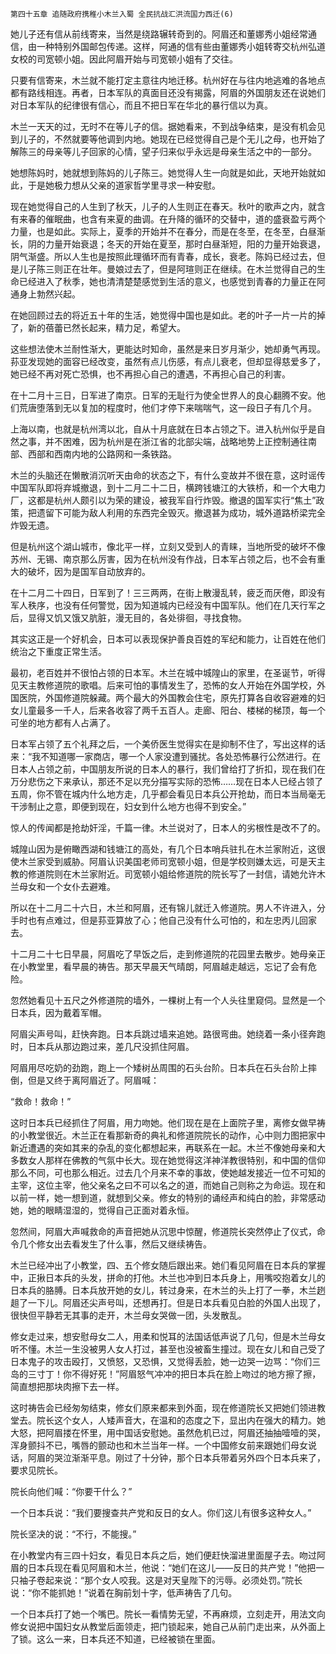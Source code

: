     第四十五章 追随政府携稚小木兰入蜀 全民抗战汇洪流国力西迁(6) 

   她儿子还有信从前线寄来，当然是绕路辗转奇到的。阿眉还和董娜秀小姐经常通信，由一种特别外国邮包传递。这样，阿通的信有些由董娜秀小姐转寄交杭州弘道女校的司宽顿小姐。因此阿眉开始与司宽顿小姐有了交往。

   只要有信寄来，木兰就不能打定主意往内地迁移。杭州好在与往内地逃难的各地点都有路线相连。再者，日本军队的真面目还没有揭露，阿眉的外国朋友还在说她们对日本军队的纪律很有信心，而且不把日军在华北的暴行信以为真。

   木兰一天天的过，无时不在等儿子的信。据她看来，不到战争结束，是没有机会见到儿子的，不然就要等他调到内地。她现在已经觉得自己是个无儿之母，也开始了解陈三的母亲等儿子回家的心情，望子归来似乎永远是母亲生活之中的一部分。

   她想陈妈时，她就想到陈妈的儿子陈三。她觉得人生一向就是如此，天地开始就如此，于是她极力想从父亲的道家哲学里寻求一种安慰。

   现在她觉得自己的人生到了秋天，儿子的人生则正在春天。秋叶的歌声之内，就含有来春的催眠曲，也含有来夏的曲调。在升降的循环的交替中，道的盛衰盈亏两个力量，也是如此。实际上，夏季的开始并不在春分，而是在冬至，在冬至，白昼渐长，阴的力量开始衰退；冬天的开始在夏至，那时白昼渐短，阳的力量开始衰退，阴气渐盛。所以人生也是按照此理循环而有青春，成长，衰老。陈妈已经过去，但是儿子陈三则正在壮年。曼娘过去了，但是阿瑄则正在继续。在木兰觉得自己的生命已经进入了秋季，她也清清楚楚感觉到生活的意义，也感觉到青春的力量正在阿通身上勃然兴起。

   在她回顾过去的将近五十年的生活，她觉得中国也是如此。老的叶子一片一片的掉了，新的蓓蕾已然长起来，精力足，希望大。

   这些想法使木兰耐性渐大，更能达时知命，虽然是来日岁月渐少，她却勇气再现。荪亚发现她的面容已经改变，虽然有点儿伤感，有点儿衰老，但却显得慈爱多了，她已经不再对死亡恐惧，也不再担心自己的遭遇，不再担心自己的利害。

   在十二月十三日，日军进了南京。日军的无耻行为使全世界人的良心翻腾不安。他们荒唐堕落到无以复加的程度时，他们才停下来喘喘气，这一段日子有几个月。

   上海以南，也就是杭州湾以北，自从十月底就在日本占领之下。进入杭州似乎是自然之事，并不困难，因为杭州是在浙江省的北部尖端，战略地势上正控制通往南部、西部和西南内地的公路网和一条铁路。

   木兰的头脑还在懒散消沉听天由命的状态之下，有什么变故并不很在意，这时谣传中国军队即将弃城撤退，到十二月二十二日，横跨钱塘江的大铁桥，和一个大电力厂，这都是杭州人颇引以为荣的建设，被我军自行炸毁。撤退的国军实行“焦土”政策，把遗留下可能为敌人利用的东西完全毁灭。撤退甚为成功，城外道路桥梁完全炸毁无遗。

   但是杭州这个湖山城市，像北平一样，立刻又受到人的青睐，当地所受的破坏不像苏州、无锡、南京那么厉害，因为在杭州没有作战，日本军占领之后，也不会有重大的破坏，因为是国军自动放弃的。

   在十二月二十四日，日军到了！三三两两，在街上散漫乱转，疲乏而厌倦，即没有军人秩序，也没有任何警觉，因为知道城内已经没有中国军队。他们在几天行军之后，显得又饥又饿又肮脏，漫无目的，各处徘徊，寻找食物。

   其实这正是一个好机会，日本可以表现保护善良百姓的军纪和能力，让百姓在他们统治之下重度正常生活。

   最初，老百姓并不很怕占领的日本军。木兰在城中城隍山的家里，在圣诞节，听得见天主教修道院的歌唱。后来可怕的事情发生了，恐怖的女人开始在外国学校，外国医院，外国修道院躲藏。两个最大的外国教会住宅，原先打算各自收容避难的妇女儿童最多一千人，后来各收容了两千五百人。走廊、阳台、楼梯的梯顶，每一个可坐的地方都有人占满了。

   日本军占领了五个礼拜之后，一个美侨医生觉得实在是抑制不住了，写出这样的话来：“我不知道哪一家商店，哪一个人家没遭到骚扰。各处恐怖暴行公然进行。在日本人占领之前，中国朋友所说的日本人的暴行，我们曾给打了折扣，现在我们在万分悲伤之下来承认，那还不足以充分描写实际的恐怖……现在日本人已经占领了五周，你不管在城内什么地方走，几乎都会看见日本兵公开抢劫，而日本当局毫无干涉制止之意，即便到现在，妇女到什么地方也得不到安全。”

   惊人的传闻都是抢劫奸淫，千篇一律。木兰说对了，日本人的劣根性是改不了的。

   城隍山因为是俯瞰西湖和钱塘江的高处，有几个日本哨兵驻扎在木兰家附近，这很使木兰家受到威胁。阿眉认识美国老师司宽顿小姐，但是学校则嫌太远，可是天主教的修道院则在木兰家附近。司宽顿小姐给修道院的院长写了一封信，请她允许木兰母女和一个女仆去避难。

   所以在十二月二十六日，木兰和阿眉，还有锦儿就迁入修道院。男人不许进入，分手时也有点难过，但是荪亚算放了心；他自己没有什么可怕的，和左忠丙儿回家去。

   十二月二十七日早晨，阿眉吃了早饭之后，走到修道院的花园里去散步。她母亲正在小教堂里，看早晨的祷告。那天早晨天气晴朗，阿眉越走越远，忘记了会有危险。

   忽然她看见十五尺之外修道院的墙外，一棵树上有一个人头往里窥伺。显然是一个日本兵，因为戴着军帽。

   阿眉尖声号叫，赶快奔跑。日本兵跳过墙来追她。路很弯曲。她绕着一条小径奔跑时，日本兵从那边跑过来，差几尺没抓住阿眉。

   阿眉用尽吃奶的劲跑，跑上一个矮树丛周围的石头台阶。日本兵在石头台阶上摔倒，但是又终于离阿眉近了。阿眉喊：

   “救命！救命！”

   这时日本兵已经抓住了阿眉，用力吻她。他们现在是在上面院子里，离修女做早祷的小教堂很近。木兰正在看那新奇的典礼和修道院院长的动作，心中则力图把家中新近遭遇的突如其来的杂乱的变化都想起来，再联系在一起。木兰不像她母亲和大多数女人那样在佛教的气氛中长大。现在她觉得这洋神洋教很特别，和中国的信仰那么不同，可也那么相近。过去几个月来不幸的事故，使她越发接近一位不可知的主宰，这位主宰，他父亲名之曰不可以名之的道，而她自己则称之为命运。现在和以前一样，她一想到道，就想到父亲。修女的特别的诵经声和纯白的脸，非常感动她，她的眼睛湿湿的，觉得自己正面对着永恒。

   忽然间，阿眉大声喊救命的声音把她从沉思中惊醒，修道院长突然停止了仪式，命令几个修女出去看发生了什么事，然后又继续祷告。

   木兰已经冲出了小教堂，四、五个修女随后跟出来。她们看见阿眉在日本兵的掌握中，正揪日本兵的头发，拼命的打他。木兰也冲到日本兵身上，用嘴咬抱着女儿的日本兵的胳膊。日本兵放开她的女儿，转过身来，在木兰的头上打了一拳，木兰趔趄了一下儿。阿眉还尖声号叫，还想再打。但是日本兵看见白脸的外国人出现了，很快但平静若无其事的走开，木兰母女哭做一团，头发散乱。

   修女走过来，想安慰母女二人，用柔和悦耳的法国话低声说了几句，但是木兰母女听不懂。木兰一生没被男人女人打过，甚至也没被畜生撞过。现在女儿和自己受了日本鬼子的攻击殴打，又愤怒，又恐惧，又觉得丢脸，她一边哭一边骂：“你们三岛的三寸丁！你不得好死！”阿眉怒气冲冲的把日本兵在脸上吻过的地方擦了擦，简直想把那块肉擦下去一样。

   这时祷告会已经匆匆结束，修女们原来都来到外面，现在修道院长又把她们领进教堂去。院长这个女人，人矮声音大，在温和的态度之下，显出内在强大的精力。她大怒，把阿眉搂在怀里，用中国话安慰她。虽然危机已过，阿眉还抽抽噎噎的哭，浑身颤抖不已，嘴唇的颤动也和木兰当年一样。一个中国修女前来跟她们母女说话，阿眉的哭泣渐渐平息。刚过了十分钟，那个日本兵带着另外四个日本兵来了，要求见院长。

   院长向他们喊：“你要干什么？”

   一个日本兵说：“我们要搜查共产党和反日的女人。你们这儿有很多这种女人。”

   院长坚决的说：“不行，不能搜。”

   在小教堂内有三四十妇女，看见日本兵之后，她们便赶快溜进里面屋子去。吻过阿眉的日本兵现在看见阿眉和木兰，他说：“她们在这儿——反日的共产党！”他把一只袖子卷起来说：“那个女人咬我。这是对天皇陛下的污辱。必须处罚。”院长说：“你不能抓她！”说着在胸前划十字，低声祷告了几句。

   一个日本兵打了她一个嘴巴。院长一看情势无望，不再麻烦，立刻走开，用法文向修女说把中国妇女从教堂后面领走，把门锁起来，她自己从前门走出来，从外面上了锁。这么一来，日本兵还不知道，已经被锁在里面。

